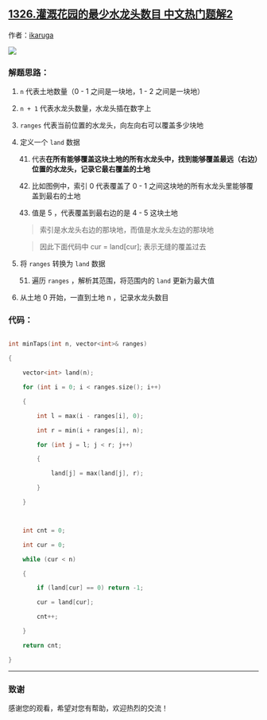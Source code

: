 ## [1326.灌溉花园的最少水龙头数目 中文热门题解2](https://leetcode.cn/problems/minimum-number-of-taps-to-open-to-water-a-garden/solutions/100000/5318-by-ikaruga)

作者：[ikaruga](https://leetcode.cn/u/ikaruga)

![](https://assets.leetcode-cn.com/aliyun-lc-upload/uploads/2020/01/19/1685_example_1.png)

### 解题思路：
1. `n` 代表土地数量（0 - 1 之间是一块地，1 - 2 之间是一块地）
2. `n + 1` 代表水龙头数量，水龙头插在数字上
3. `ranges` 代表当前位置的水龙头，向左向右可以覆盖多少块地
4. 定义一个 `land` 数据
   41. 代表**在所有能够覆盖这块土地的所有水龙头中，找到能够覆盖最远（右边）位置的水龙头，记录它最右覆盖的土地**
   42. 比如图例中，索引 0 代表覆盖了 0 - 1 之间这块地的所有水龙头里能够覆盖到最右的土地
   43. 值是 5 ，代表覆盖到最右边的是 4 - 5 这块土地
   > 索引是水龙头右边的那块地，而值是水龙头左边的那块地
   > 因此下面代码中 cur = land[cur]; 表示无缝的覆盖过去
5. 将 `ranges` 转换为 `land` 数据
   51. 遍历 `ranges` ，解析其范围，将范围内的 `land` 更新为最大值
6. 从土地 0 开始，一直到土地 n ，记录水龙头数目

### 代码：
```C++ []
int minTaps(int n, vector<int>& ranges) 
{
	vector<int> land(n);
	for (int i = 0; i < ranges.size(); i++)
	{
		int l = max(i - ranges[i], 0);
		int r = min(i + ranges[i], n);
		for (int j = l; j < r; j++)
		{
			land[j] = max(land[j], r);
		}
	}

	int cnt = 0;
	int cur = 0;
	while (cur < n)
	{
		if (land[cur] == 0) return -1;
		cur = land[cur];
		cnt++;
	}
	return cnt;
}
```

****

### 致谢

感谢您的观看，希望对您有帮助，欢迎热烈的交流！  


